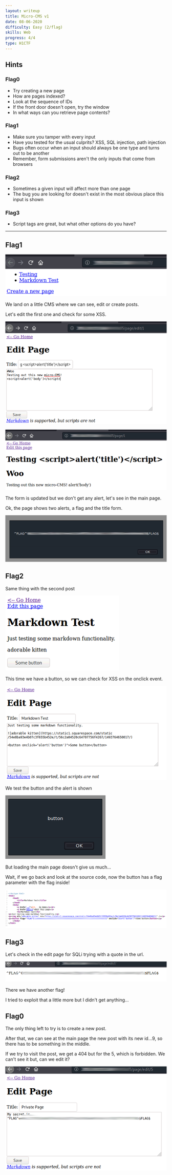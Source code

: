 ```yaml
---
layout: writeup
title: Micro-CMS v1
date: 08-06-2020
difficulty: Easy (2/flag)
skills: Web
progress: 4/4
type: H1CTF
---
```



## Hints

### Flag0

- Try creating a new page
- How are pages indexed?
- Look at the sequence of IDs
- If the front door doesn't open, try the window
- In what ways can you retrieve page contents?

### Flag1

- Make sure you tamper with every input
- Have you tested for the usual culprits?  XSS, SQL injection, path injection
- Bugs often occur when an input should always be one type and turns out to be another
- Remember, form submissions aren't the only inputs that come from browsers

### Flag2

- Sometimes a given input will affect more than one page
- The bug you are looking for doesn't exist in the most obvious place this input is shown

### Flag3

* Script tags are great, but what other options do you have?

------

## Flag1

![image-20200607123544950](/assets/images/h1ctf/micro-cms_v1.assets/image-20200607123544950.png)

We land on a little CMS where we can see, edit or create posts.

Let's edit the first one and check for some XSS.

![image-20200607124311814](/assets/images/h1ctf/micro-cms_v1.assets/image-20200607124311814.png)

![image-20200607124335570](/assets/images/h1ctf/micro-cms_v1.assets/image-20200607124335570.png)

The form is updated but we don't get any alert, let's see in the main page.

Ok, the page shows two alerts, a flag and the  title form.

![image-20200607124457139](/assets/images/h1ctf/micro-cms_v1.assets/image-20200607124457139.png)



## Flag2

Same thing with the second post

![image-20200607131737114](/assets/images/h1ctf/micro-cms_v1.assets/image-20200607131737114.png)

This time we have a button, so we can check for XSS on the onclick event.

![image-20200607131954867](/assets/images/h1ctf/micro-cms_v1.assets/image-20200607131954867.png)

We test the button and the alert is shown

![image-20200607132102331](/assets/images/h1ctf/micro-cms_v1.assets/image-20200607132102331.png)

But loading the main page doesn't give us much...

Wait, if we go back and look at the source code, now the button has a flag parameter with the flag inside!

![image-20200607132617764](/assets/images/h1ctf/micro-cms_v1.assets/image-20200607132617764.png)



## Flag3

Let's check in the edit page for SQLi trying with a quote in the url.

![image-20200607125736903](/assets/images/h1ctf/micro-cms_v1.assets/image-20200607125736903.png)

There we have another flag!

I tried to exploit that a little more but I didn't get anything...



## Flag0

The only thing left to try is to create a new post.

After that, we can see at the main page the new post with its new id...9, so there has to be something in the middle.

If we try to visit the post, we get a 404 but for the 5, which is forbidden. We can't see it but, can we edit it?

![image-20200607133055541](/assets/images/h1ctf/micro-cms_v1.assets/image-20200607133055541.png)